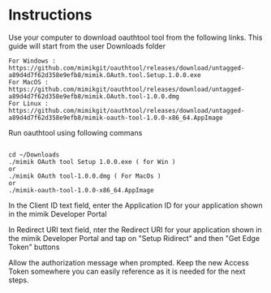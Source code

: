 # Instructions
Use your computer to download oauthtool tool from the following links. This guide will start from the user Downloads folder

```cd ~/Downloads/
For Windows : https://github.com/mimikgit/oauthtool/releases/download/untagged-a89d4d7f62d358e9efb8/mimik.OAuth.tool.Setup.1.0.0.exe
For MacOS : https://github.com/mimikgit/oauthtool/releases/download/untagged-a89d4d7f62d358e9efb8/mimik.OAuth.tool-1.0.0.dmg
For Linux : https://github.com/mimikgit/oauthtool/releases/download/untagged-a89d4d7f62d358e9efb8/mimik-oauth-tool-1.0.0-x86_64.AppImage
```
Run oauthtool using following commans

```

cd ~/Downloads
./mimik OAuth tool Setup 1.0.0.exe ( for Win )
or
./mimik OAuth tool-1.0.0.dmg ( For MacOs )
or 
./mimik-oauth-tool-1.0.0-x86_64.AppImage
```
In the Client ID text field, enter the Application ID for your application shown in the mimik Developer Portal 

In Redirect URI text field,  nter the Redirect URI for your application shown in the mimik Developer Portal and tap on "Setup Ridirect" and then "Get Edge Token" buttons

Allow the authorization message when prompted. Keep the new Access Token somewhere you can easily reference as it is needed for the next steps.


